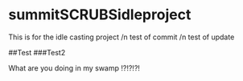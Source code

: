 # summitSCRUBSidleproject
This is for the idle casting project /n
test of commit /n
test of update

##Test
###Test2

What
are
you
doing
in
my
swamp
!?!?!?!
